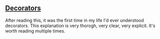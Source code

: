 [Decorators](http://simeonfranklin.com/blog/2012/jul/1/python-decorators-in-12-steps/)
------

After reading this, it was the first time in my life I'd ever understood decorators. This explanation is very thorogh, very clear, very explicit. It's worth reading multiple times.
